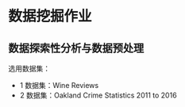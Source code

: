 # 数据挖掘作业
## 数据探索性分析与数据预处理
选用数据集：
- 1 数据集：Wine Reviews
- 2 数据集：Oakland Crime Statistics 2011 to 2016
